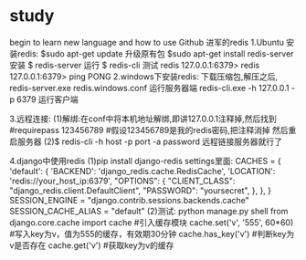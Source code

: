 # study
begin to learn new language and how to use Github
进军的redis
1.Ubuntu 安装redis:
  $sudo apt-get update 升级原有包
  $sudo apt-get install redis-server 安装
  $ redis-server 运行
  $ redis-cli 测试
  redis 127.0.0.1:6379>
  redis 127.0.0.1:6379> ping
  PONG
2.windows下安装redis:
  下载压缩包,解压之后,
  redis-server.exe redis.windows.conf 运行服务器端
  redis-cli.exe -h 127.0.0.1 -p 6379 运行客户端
  
3.远程连接:
(1)解绑:在conf中将本机地址解绑,即讲127.0.0.1注释掉,然后找到#requirepass 123456789 #假设123456789是我的redis密码,把注释消掉
然后重启服务器
(2)$ redis-cli -h host -p port -a password 远程链接服务器就行了

4.django中使用redis
 (1)pip install django-redis
 settings里面:
 CACHES = {
    'default': {
        'BACKEND': 'django_redis.cache.RedisCache',
        'LOCATION': 'redis://your_host_ip:6379',
        "OPTIONS": {
            "CLIENT_CLASS": "django_redis.client.DefaultClient",
             "PASSWORD": "yoursecret",
        },
    },
}
SESSION_ENGINE = "django.contrib.sessions.backends.cache"
SESSION_CACHE_ALIAS = "default"
(2)测试:
  python manage.py shell
  from django.core.cache import cache #引入缓存模块
  cache.set('v', '555', 60*60)      #写入key为v，值为555的缓存，有效期30分钟
  cache.has_key('v') #判断key为v是否存在
  cache.get('v')     #获取key为v的缓存
